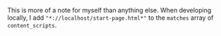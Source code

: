 This is more of a note for myself than anything else. When developing
locally, I add `"*://localhost/start-page.html*"` to the `matches`
array of `content_scripts`.

